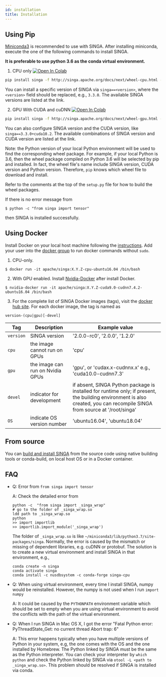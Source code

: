 ```yaml
---
id: installation
title: Installation
---
```


<!--- Licensed to the Apache Software Foundation (ASF) under one or more contributor license agreements.  See the NOTICE file distributed with this work for additional information regarding copyright ownership.  The ASF licenses this file to you under the Apache License, Version 2.0 (the "License"); you may not use this file except in compliance with the License.  You may obtain a copy of the License at http://www.apache.org/licenses/LICENSE-2.0 Unless required by applicable law or agreed to in writing, software distributed under the License is distributed on an "AS IS" BASIS, WITHOUT WARRANTIES OR CONDITIONS OF ANY KIND, either express or implied.  See the License for the specific language governing permissions and limitations under the License.  -->

## Using Pip

[Miniconda3](https://conda.io/miniconda.html) is recommended to use with SINGA.
After installing miniconda, execute the one of the following commands to install
SINGA.

**It is preferable to use python 3.6 as the conda virtual environment.**

1. CPU only
   [![Open In Colab](https://colab.research.google.com/assets/colab-badge.svg)](https://colab.research.google.com/drive/17RA056Brwk0vBQTFaZ-l9EbqwADO0NA9?usp=sharing)

```bash
pip install singa -f http://singa.apache.org/docs/next/wheel-cpu.html --trusted-host singa.apache.org
```

You can install a specific version of SINGA via `singa==<version>`, where the
`<version>` field should be replaced, e.g., `3.3.0`. The available SINGA
versions are listed at the link.

2. GPU With CUDA and cuDNN
   [![Open In Colab](https://colab.research.google.com/assets/colab-badge.svg)](https://colab.research.google.com/drive/1W30IPCqj5fG8ADAQsFqclaCLyIclVcJL?usp=sharing)

```bash
pip install singa -f http://singa.apache.org/docs/next/wheel-gpu.html --trusted-host singa.apache.org
```

You can also configure SINGA version and the CUDA version, like
`singa==3.3.0+cuda10.2`. The available combinations of SINGA version and CUDA
version are listed at the link.

Note: the Python version of your local Python environment will be used to find
the corresponding wheel package. For example, if your local Python is 3.6, then
the wheel package compiled on Python 3.6 will be selected by pip and installed.
In fact, the wheel file's name include SINGA version, CUDA version and Python
version. Therefore, `pip` knows which wheel file to download and install.

Refer to the comments at the top of the `setup.py` file for how to build the
wheel packages.

If there is no error message from

```shell
$ python -c "from singa import tensor"
```

then SINGA is installed successfully.

## Using Docker

Install Docker on your local host machine following the
[instructions](https://docs.docker.com/install/). Add your user into the
[docker group](https://docs.docker.com/install/linux/linux-postinstall/) to run
docker commands without `sudo`.

1. CPU-only.

```shell
$ docker run -it apache/singa:X.Y.Z-cpu-ubuntu16.04 /bin/bash
```

2. With GPU enabled. Install
   [Nvidia-Docker](https://github.com/NVIDIA/nvidia-docker) after install
   Docker.

```shell
$ nvidia-docker run -it apache/singa:X.Y.Z-cuda9.0-cudnn7.4.2-ubuntu16.04 /bin/bash
```

3. For the complete list of SINGA Docker images (tags), visit the
   [docker hub site](https://hub.docker.com/r/apache/singa/). For each docker
   image, the tag is named as

```shell
version-(cpu|gpu)[-devel]
```

| Tag       | Description                      | Example value                                                                                                                                                             |
| --------- | -------------------------------- | ------------------------------------------------------------------------------------------------------------------------------------------------------------------------- |
| `version` | SINGA version                    | '2.0.0-rc0', '2.0.0', '1.2.0'                                                                                                                                             |
| `cpu`     | the image cannot run on GPUs     | 'cpu'                                                                                                                                                                     |
| `gpu`     | the image can run on Nvidia GPUs | 'gpu', or 'cudax.x-cudnnx.x' e.g., 'cuda10.0-cudnn7.3'                                                                                                                    |
| `devel`   | indicator for development        | if absent, SINGA Python package is installed for runtime only; if present, the building environment is also created, you can recompile SINGA from source at '/root/singa' |
| `OS`      | indicate OS version number       | 'ubuntu16.04', 'ubuntu18.04'                                                                                                                                              |

## From source

You can [build and install SINGA](build.md) from the source code using native
building tools or conda-build, on local host OS or in a Docker container.

## FAQ

- Q: Error from `from singa import tensor`

  A: Check the detailed error from

  ```shell
  python -c  "from singa import _singa_wrap"
  # go to the folder of _singa_wrap.so
  ldd path to _singa_wrap.so
  python
  >> import importlib
  >> importlib.import_module('_singa_wrap')
  ```

  The folder of `_singa_wrap.so` is like
  `~/miniconda3/lib/python3.7/site-packages/singa`. Normally, the error is
  caused by the mismatch or missing of dependent libraries, e.g. cuDNN or
  protobuf. The solution is to create a new virtual environment and install
  SINGA in that environment, e.g.,

  ```shell
  conda create -n singa
  conda activate singa
  conda install -c nusdbsystem -c conda-forge singa-cpu
  ```

- Q: When using virtual environment, every time I install SINGA, numpy would be
  reinstalled. However, the numpy is not used when I run `import numpy`

  A: It could be caused by the `PYTHONPATH` environment variable which should be
  set to empty when you are using virtual environment to avoid the conflicts
  with the path of the virtual environment.

- Q: When I run SINGA in Mac OS X, I got the error "Fatal Python error:
  PyThreadState_Get: no current thread Abort trap: 6"

  A: This error happens typically when you have multiple versions of Python in
  your system, e.g, the one comes with the OS and the one installed by Homebrew.
  The Python linked by SINGA must be the same as the Python interpreter. You can
  check your interpreter by `which python` and check the Python linked by SINGA
  via `otool -L <path to _singa_wrap.so>`. This problem should be resolved if
  SINGA is installed via conda.
